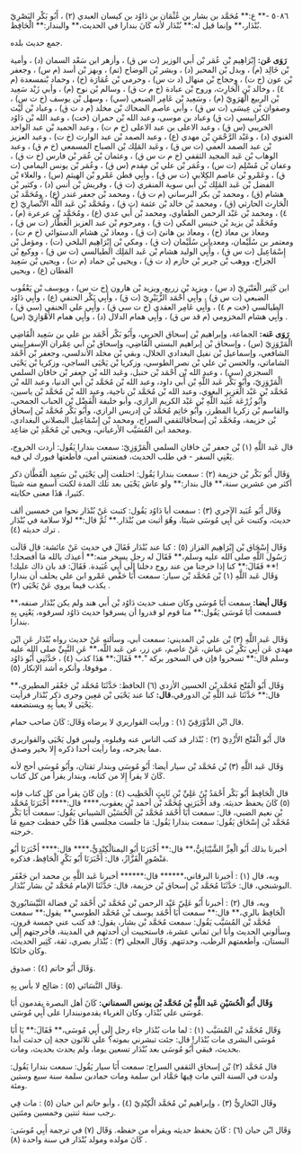 ٥٠٨٦ -** ع:** مُحَمَّد بن بشار بن عُثْمَان بن دَاوُد بن كيسان العبدي (٢) ، أَبُو بَكْر البَصْرِيّ بُنْدَار،** وإنما قيل له:** بُنْدَار لأنه كَانَ بندارا في الحديث،** والبندار:** الْحَافِظ.

جمع حديث بلده.

**رَوَى عَن:** إِبْرَاهِيم بْن عُمَر بْن أَبي الوزير (ت س ق) ، وأزهر ابن سَعْد السمان (د) ، وأمية بْن خَالِد (م) ، وبدل بْن المحبر (د) ، وبشر بْن الوضاح (تم) ، وبهز بْن أسد (م س) ، وجعفر بْن عون (خ ت) ، وحجاج بْن منهال (د ت س) ، وحرمي بْن عُمَارَة (خ) ، وحماد بْنمسعدة (م ٤) ، وخالد بْن الْحَارِث، وروح بْن عبادة (خ م ت ق) ، وسالم بْن نوح (م) ، وأبي زَيْد سَعِيد بْن الربيع الْهَرَوِيّ (م) ، وسَعِيد بْن عَامِر الضبعي (سي) ، وسهل بْن يوسف (خ ت س) ، وصفوان بْن عِيسَى (ت س ق) ، وأبي عاصم الضحاك بْن مخلد (م د ت ق) ، وعباد بْن لَيْث الكرابيسي (ت ق) وعباد بن موسى، وعبد الله بْن حمران (خت) ، وعبد الله بْن دَاوُد الخريبي (س ق) ، وعبد الاعلى بن عبد الاعلى (خ م ت) ، وعبد الحميد بْن عبد الواحد الغنوي (د) ، وعَبْد الرَّحْمَنِ بْن مهدي (ع) ، وعبد الصمد بْن عبد الوارث (خ ت) ، وعبد العزيز بْن عبد الصمد العمي (ت س ق) ، وعَبد المَلِك بْن الصباح المسمعي (خ م ق) ، وعبد الوهاب بْن عَبد المجيد الثقفي (خ م ت س ق) ، وعثمان بْن عُمَر بْن فارس (خ ت ق) ، وعفان بْن مُسْلِم (ت س) ، وعُمَر بْن علي بْن مقدم (س ق) ، وعُمَر بْن يونس اليمامي (ت ق) ، وعَمْرو بْن عاصم الكِلابي (ت س ق) ، وأَبِي قطن عَمْرو بْن الهيثم (س) ، والعلاء بْن الفضل بْن عَبد المَلِك بْن أَبي سوية المنقري (ت ق) ، وقريش بْن أنس (د) ، وكثير بْن هشام (ق) ، ومحمد بْن بكر البرساني (م ت ق) ، ومحمد بْن جعفر غندر (ع) ، ومُحَمَّد بْن الْحَارِث الحارثي (ق) ، ومحمد بْن خالد بْن عثمة (ت ق) ، ومُحَمَّد بْن عَبد اللَّه الأَنْصارِيّ (خ ٤) ، ومحمد بْن عَبْد الرحمن الطفاوي، ومحمد بْن أَبي عدي (ع) ، ومُحَمَّد بْن عرعرة (م) ، ومُحَمَّد بْن يزيد بْن خنيس المكي (ت ق) ، ومرحوم بْن عبد العزيز الْعَطَّار (ت س ق) ، ومعاذ بن معاذ (خ) ، ومعاذ بن هانئ (ت ق) ، ومعاذ بْن هشام الدستوائي (خ م ت) ، ومعتمر بن سُلَيْمان، ومعديابن سُلَيْمان (ت ق) ، ومكي بْن إِبْرَاهِيم البلخي (ت) ، ومؤمل بْن إِسْمَاعِيل (ت س ق) ، وأَبِي الوليد هشام بْن عَبد المَلِك الطيالسي (ت س ق) ، ووكيع بْن الجراح، ووهب بْن جرير بْن حازم (د ت ق) ، ويحيى بْن حماد (م ت) ، ويحيى بْن سَعِيد القطان (ع) ، ويحيى

ابن كَثِير الْعَنْبَرِيّ (د س) ، ويزيد بْن زريع، ويزيد بْن هارون (خ ت س) ، ويوسف بْن يَعْقُوب الضبعي (ت س ق) ، وأَبِي أَحْمَد الزُّبَيْرِيّ (ت ق) ، وأَبِي بَكْر الحنفي (ع) ، وأَبِي دَاوُد الطيالسي (خت م ٤) ، وأَبِي عَامِر العقدي (خ ت سي ق) ، وأَبِي علي الحنفي (سي ق) ، وأَبِي هشام المخزومي (م قد س ق) ، وأَبِي همام الدلال (د) ، وأَبِي همام الأَهْوَازِيّ (س) .

**رَوَى عَنه:** الجماعة، وإبراهيم بْن إسحاق الحربي، وأَبُو بَكْر أَحْمَد بن علي بن سَعِيد الْقَاضِي الْمَرْوَزِيّ (س) ، وإسحاق بْن إبراهيم البستي الْقَاضِي، وإسحاق بْن أَبي عِمْران الإسفراييني الشافعي، وإسماعيل بْن نفيل البغدادي الخلال، وبقي بْن مخلد الأندلسي، وجعفر بْن أَحْمَد الشاماتي، والحسن بْن علي بْن نصر الطوسي، وزكريا بْن يَحْيَى الساجي، وزكريا بْن يَحْيَى السجزي (سي) ، وعبد الله بْن أَحْمَد بْن حنبل، وعَبد الله بْن جعفر بْن خاقان السلمي الْمَرْوَزِيّ، وأَبُو بَكْر عَبد اللَّهِ بْن أَبي داود، وعبد الله بْن مُحَمَّد بْن أَبي الدنيا، وعبد الله بْن مُحَمَّد بْن عَبْد الْعَزِيزِ البغوي، وعبد الله بْن مُحَمَّد بْن ناجية، وعبد الله بْن مُحَمَّد بْن ياسين، وأَبُو زُرْعَة عُبَيد اللَّهِ بْن عَبْد الكريم الرازي، وأبو خليفة الْفَضْل بْن الحباب الجمحي، والقاسم بْن زكريا المطرز، وأَبُو حَاتِم مُحَمَّد بْن إدريس الرازي، وأَبُو بَكْر مُحَمَّد بْن إسحاق بْن خزيمة، ومُحَمَّد بْن إسحاقالثقفي السراج، ومحمد بْن إِسْمَاعِيل البصلاني البغدادي، ومحمد ابن المُسَيَّب الأرغياني، ويحيى بْن مُحَمَّدِ بْن صَاعِد.

قال عَبد اللَّهِ (١) بْن جعفر بْن خاقان السلمي الْمَرْوَزِيّ: سمعت بندارا يَقُول: أردت الخروج، يَعْنِي السفر - في طلب الحديث، فمنعتني أمي، فأطعتها فبورك لي فيه.

وَقَال أَبُو بَكْر بْن خزيمة (٢) : سمعت بندارا يَقُول: اختلفت إِلَى يَحْيَى بْن سَعِيد الْقَطَّان ذكر أكثر من عشرين سنة،** قال بندار:** ولو عاش يَحْيَى بعد تلك المدة لكنت أسمع منه شيئا كثيرا، هَذَا معنى حكايته.

وَقَال أَبُو عُبَيد الآجري (٣) : سمعت أبا دَاوُد يَقُول: كتبت عَنْ بُنْدَار نحوا من خمسين ألف حديث، وكتبت عَن أَبِي مُوسَى شيئا، وهُوَ أثبت من بُنْدَار.** ثُمَّ قال:** لولا سلامة في بُنْدَار ترك حديثه (٤) .

وَقَال إِسْحَاق بْن إِبْرَاهِيم القزاز (٥) : كنا عند بُنْدَار فَقَالَ في حديث عَنْ عائشة: قال قَالَت رَسُول اللَّهِ صلى الله عليه وسلم،** فَقَالَ له رجل يسخر منه:** أعيذك بالله مَا أفصحك! !** فَقَالَ:** كنا إذا خرجنا من عند روح دخلنا إِلَى أَبِي عُبَيدة. فَقَالَ: قد بان ذاك عليك!وَقَال عَبد اللَّهِ (١) بْن مُحَمَّد بْن سيار: سمعت أَبَا حَفْص عَمْرو ابن علي يحلف أن بندارا يكذب فيما يروي عَنْ يَحْيَى (٢) .

**وَقَال أيضا:** سمعت أَبَا مُوسَى وكان صنف حديث دَاوُد بْن أَبي هند ولم يكن بُنْدَار صنفه،** فسمعت أَبَا مُوسَى يَقُول:** منا قوم لو قدروا أن يسرقوا حديث دَاوُد لسرقوه، يَعْنِي بِهِ بندارا.

وَقَال عَبد اللَّهِ (٣) بْن علي بْن المديني: سمعت أبي، وسألته عَنْ حديث رواه بُنْدَار عَنِ ابْن مهدي عَن أَبِي بَكْرِ بْن عياش، عَنْ عاصم، عن زر، عن عَبد اللَّه،** عَنِ النَّبِيِّ صلى الله عليه وسلم قال:** تسحروا فإن في السحور بركة ".** فَقَالَ:** هَذَا كذب (٤) ، حَدَّثَنِي أَبُو دَاوُد موقوفا، وأنكره أشد الإنكار (٥) .

وَقَال أَبُو الْفَتْح مُحَمَّد بْن الحسين الأزدي (٦) الحافظ: حَدَّثَنَا مُحَمَّد بْن جَعْفَر المطيري،** قال:** حَدَّثَنَا عَبد اللَّهِ بْن الدورقي،**قال:** كنا عند يَحْيَى بْن مَعِين وجرى ذكر بُنْدَار فرأيت يَحْيَى لا يعبأ بِهِ ويستضعفه.

قال ابْن الدَّوْرَقِيّ (١) : ورأيت القواريري لا يرضاه وَقَال: كَانَ صاحب حمام.

قال أَبُو الْفَتْح الأَزْدِيّ (٢) : بُنْدَار قد كتب الناس عنه وقبلوه، وليس قول يَحْيَى والقواريري مما يجرحه، وما رأيت أحدا ذكره إِلا بخير وصدق.

وَقَال عَبد اللَّهِ (٣) بْن مُحَمَّد بْن سيار أيضا: أَبُو مُوسَى وبندار ثقتان، وأَبُو مُوسَى أحج لأنه كَانَ لا يقرأ إِلا من كتابه، وبندار يقرأ من كل كتاب.

قال الْحَافِظ أَبُو بَكْر أَحْمَدُ بْنُ عَلِيِّ بْنِ ثَابِتٍ الْخَطِيب (٤) : وإن كَانَ يقرأ من كل كتاب فإنه (٥) كَانَ يحفظ حديثه. وقد أَخْبَرَنِي مُحَمَّد بْن أحمد بْن يعقوب،**** قال:**** أَخْبَرَنَا مُحَمَّد بْن نعيم الضبي، قال: سمعت أَبَا أَحْمَد مُحَمَّد بْن الْحُسَيْن الشيباني يَقُول: سمعت أَبَا بَكْر مُحَمَّد بْن إِسْحَاق يَقُول: سمعت بندارا يَقُول: مَا جلست مجلسي هَذَا حَتَّى حفظت جميع مَا خرجته.

أخبرنا بذلك أَبُو الْعِزِّ الشَّيْبَانِيُّ،** قال:** أَخْبَرَنَا أَبُو اليمنالْكِنْدِيُّ،**** قال:**** أَخْبَرَنَا أَبُو مَنْصُورٍ الْقَزَّازُ، قال: أَخْبَرَنَا أَبُو بَكْرٍ الْحَافِظ، فذكره.

وبه، قال (١) : أخبرنا البرقاني،****** قال:****** أخبرنا عَبد اللَّهِ بن محمد ابن جَعْفَر البوشنجي، قال: حَدَّثَنَا مُحَمَّد بْن إسحاق بْن خزيمة، قال: حَدَّثَنَا الإمام مُحَمَّد بْن بشار بُنْدَار.

وبه، قال (٢) : أخبرنا أَبُو عَلِيّ عَبْد الرحمن بْن مُحَمَّد بْن أَحْمَد بْن فضالة النَّيْسَابُورِيّ الْحَافِظ بالري،** قال:** سمعت أَبَا أَحْمَد يوسف بْن مُحَمَّد الطوسي** يقول:** سمعت مُحَمَّد بْن المُسَيَّب يَقُول: سمعت مُحَمَّد بْن بشار، يقول: قد كتب عني خمسة قرون، وسألوني الحديث وأنا ابن ثماني عشرة، فاستحييت أن أحدثهم في المدينة، فأخرجتهم إِلَى البستان، وأطعمتهم الرطب، وحدثتهم. وَقَال العجلي (٣) : بُنْدَار بصري، ثقة، كَثِير الحديث، وكان حائكا.

وَقَال أَبُو حاتم (٤) : صدوق.

وَقَال النَّسَائي (٥) : صَالِح لا بأس بِهِ.

**وَقَال أَبُو الْحُسَيْنِ عَبد اللَّهِ بْن مُحَمَّد بْن يونس السمناني:** كَانَ أهل البصرة يقدمون أَبَا مُوسَى على بُنْدَار، وكان الغرباء يقدمونبندارا على أَبِي مُوسَى.

وَقَال مُحَمَّد بْن المُسَيَّب (١) : لما مات بُنْدَار جاء رجل إِلَى أَبِي مُوسَى،** فَقَالَ:** يَا أَبَا مُوسَى البشرى مات بُنْدَار! قال: جئت تبشرني بموته؟ علي ثلاثون حجة إن حدثت أبدا بحديث، فبقي أَبُو مُوسَى بعد بُنْدَار تسعين يوما، ولم يحدث بحديث، ومات.

قال مُحَمَّد (٢) بْن إسحاق الثقفي السراج: سمعت أَبَا سيار يَقُول: سمعت بندارا يَقُول: ولدت في السنة التي مات فِيهَا حَمَّاد ابن سلمة ومات حمادبن سلمة سنة سبع وستين ومئة.

وقَال البُخارِيُّ (٣) ، وإبراهيم بْن مُحَمَّد الْكِنْدِيّ (٤) ، وأبو حاتم ابن حبان (٥) : مات فِي رجب سنة ثنتين وخمسين ومئتين.

وَقَال ابْن حبان (٦) : كَانَ يحفظ حديثه ويقرأه من حفظه. وَقَال (٧) في ترجمة أَبِي مُوسَى: كَانَ مولده ومولد بُنْدَار في سنة واحدة (٨) .
